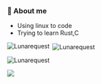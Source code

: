
### 🔭 About me
- Using linux to code
- Trying to learn Rust,C

<p><img align="left" src="https://github-readme-stats.vercel.app/api/top-langs?username=Angxddeep&show_icons=true&locale=en&layout=compact&theme=nord" alt="Lunarequest" /></p>

<p>&nbsp;<img align="center" src="https://github-readme-stats.vercel.app/api?username=Angxddeep&show_icons=true&locale=en&theme=nord" alt="Lunarequest" /></p>

<p><img align="center" src="https://github-readme-streak-stats.herokuapp.com/?user=Angxddeep&theme=nord" alt="Lunarequest" /></p>


![](https://komarev.com/ghpvc/?username=Angxddeep&color=blue)

